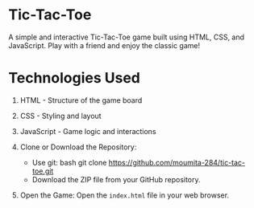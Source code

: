 # Tic-Tac-Toe
A simple and interactive Tic-Tac-Toe game built using HTML, CSS, and JavaScript. Play with a friend and enjoy the classic game!

# Technologies Used
1. HTML - Structure of the game board  
2. CSS - Styling and layout  
3. JavaScript - Game logic and interactions 

1. Clone or Download the Repository:
   - Use git: bash git clone https://github.com/moumita-284/tic-tac-toe.git
   - Download the ZIP file from your GitHub repository.

2. Open the Game:
Open the `index.html` file in your web browser.
